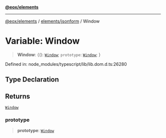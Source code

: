 [**@eox/elements**](../../../README.md)

***

[@eox/elements](../../../modules.md) / [elements/jsonform](../README.md) / Window

# Variable: Window

> **Window**: \{(): [`Window`](../interfaces/Window.md); `prototype`: [`Window`](../interfaces/Window.md); \}

Defined in: node\_modules/typescript/lib/lib.dom.d.ts:26280

## Type Declaration

## Returns

[`Window`](../interfaces/Window.md)

### prototype

> **prototype**: [`Window`](../interfaces/Window.md)
